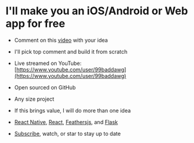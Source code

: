 # I'll make you an iOS/Android or Web app for free

* Comment on this [video](https://www.youtube.com/watch?v=xYht4Pgoko8) with your idea

* I'll pick top comment and build it from scratch

* Live streamed on YouTube: [https://www.youtube.com/user/99baddawg](https://www.youtube.com/user/99baddawg)

* Open sourced on GitHub

* Any size project

* If this brings value, I will do more than one idea

* [React Native](https://facebook.github.io/react-native/), [React](https://facebook.github.io/react/), [Feathersjs](http://feathersjs.com/), and [Flask](http://flask.pocoo.org/)

* [Subscribe](https://www.youtube.com/user/99baddawg), watch, or star to stay up to date
